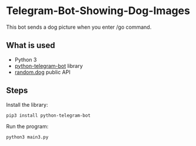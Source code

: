 # Telegram-Bot-Showing-Dog-Images

This bot sends a dog picture when you enter /go command.<br>

<h2>What is used</h2> 
<ul>
<li>Python 3</li> 
<li><a href="https://github.com/python-telegram-bot/python-telegram-bot">python-telegram-bot</a> library</li> 
<li><a href="https://random.dog">random.dog</a> public API</li>
</ul>

<h2>Steps</h2>

Install the library:<br>

<code>pip3 install python-telegram-bot</code><br>

Run the program:<br>

<code>python3 main3.py</code><br>

